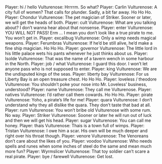 Player: hi / hello
Vulturenose: Hrrrrm. So what?
Player: Carlin
Vulturenose: A city full of women? That calls for plunder. Sadly, a bit far away. Ho Ho Ho.
Player: Chondur
Vulturenose: The pet magician of Striker. Sooner or later, we will get the heads of both.
Player: cult
Vulturenose: What are you talking about? I don’t wanna hear about that nonsense.
Player: enter
Vulturenose: YOU WILL NOT PASS! Erm … I mean you don’t look like a true pirate to me. You won’t get in.
Player: excalibug
Vulturenose: Only a wimp needs magical weapons.
Player: Ferumbras
Vulturenose: If he’d be still alive, he’d make a fine ship magician. Ho Ho Ho.
Player: governor
Vulturenose: The little lord in his little palace wets his pants whenever he just thinks about us.
Player: Isolde
Vulturenose: That was the name of a tavern wench in some harbour in the North.
Player: job / what
Vulturenose: I guard this door. I won’t let anyone pass who is not supposed to enter.
Player: king
Vulturenose: We are the undisputed kings of the seas.
Player: liberty bay
Vulturenose: For us Liberty Bay is an open treasure chest. Ho Ho Ho.
Player: loveless / theodore
Vulturenose: You shouldn’t poke your nose into Mr. Loveless’ business, understood?
Player: name
Vulturenose: They call me Vulturenose.
Player: natives
Vulturenose: I’d rather call them cowards. Ho Ho Ho.
Player: pirate
Vulturenose: Yoho, a pirate’s life for me!
Player: quara
Vulturenose: I don’t understand why they all dislike the quara. They don’t taste that bad at all.
Player: rum
Vulturenose: You won’t bribe old Vulturenose with some rum. No way.
Player: Striker
Vulturenose: Sooner or later he will run out of luck and then we will get his head.
Player: sugar
Vulturenose: You can call me honey.
Player: thais
Vulturenose: Thais is a town full of wimps.
Player: Tristan
Vulturenose: I owe him a scar. His own will be much deeper and right over his throat though.
Player: venore
Vulturenose: The Venoreans don’t care about the likes of you.
Player: voodoo
Vulturenose: Who needs spells and runes when some inches of steel do the same and mean much more fun?
Player: Wyrmslicer
Vulturenose: That toy soldier can’t scare a real pirate.
Player: bye / farewell
Vulturenose: Get lost.